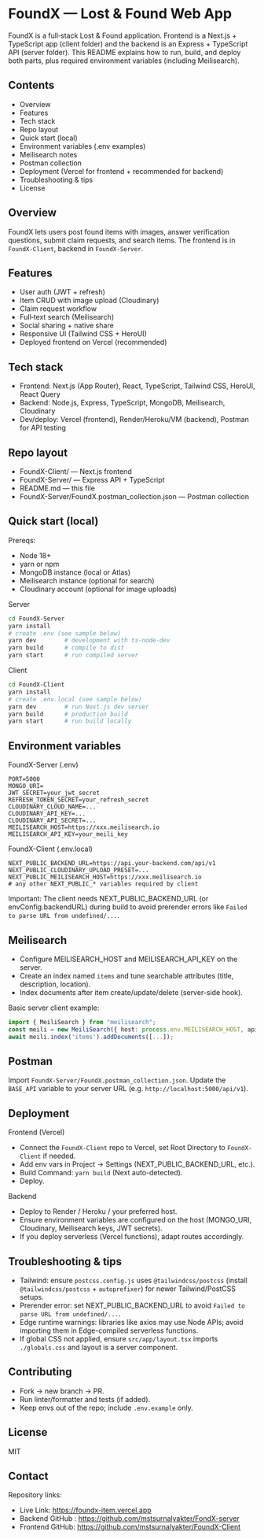 # FoundX — Lost & Found Web App

FoundX is a full‑stack Lost & Found application. Frontend is a Next.js + TypeScript app (client folder) and the backend is an Express + TypeScript API (server folder). This README explains how to run, build, and deploy both parts, plus required environment variables (including Meilisearch).

## Contents
- Overview
- Features
- Tech stack
- Repo layout
- Quick start (local)
- Environment variables (.env examples)
- Meilisearch notes
- Postman collection
- Deployment (Vercel for frontend + recommended for backend)
- Troubleshooting & tips
- License

## Overview
FoundX lets users post found items with images, answer verification questions, submit claim requests, and search items. The frontend is in `FoundX-Client`, backend in `FoundX-Server`.

## Features
- User auth (JWT + refresh)
- Item CRUD with image upload (Cloudinary)
- Claim request workflow
- Full‑text search (Meilisearch)
- Social sharing + native share
- Responsive UI (Tailwind CSS + HeroUI)
- Deployed frontend on Vercel (recommended)

## Tech stack
- Frontend: Next.js (App Router), React, TypeScript, Tailwind CSS, HeroUI, React Query
- Backend: Node.js, Express, TypeScript, MongoDB, Meilisearch, Cloudinary
- Dev/deploy: Vercel (frontend), Render/Heroku/VM (backend), Postman for API testing

## Repo layout
- FoundX-Client/ — Next.js frontend
- FoundX-Server/ — Express API + TypeScript
- README.md — this file
- FoundX-Server/FoundX.postman_collection.json — Postman collection

## Quick start (local)

Prereqs:
- Node 18+
- yarn or npm
- MongoDB instance (local or Atlas)
- Meilisearch instance (optional for search)
- Cloudinary account (optional for image uploads)

Server
```bash
cd FoundX-Server
yarn install
# create .env (see sample below)
yarn dev        # development with ts-node-dev
yarn build      # compile to dist
yarn start      # run compiled server
```

Client
```bash
cd FoundX-Client
yarn install
# create .env.local (see sample below)
yarn dev        # run Next.js dev server
yarn build      # production build
yarn start      # run build locally
```

## Environment variables

FoundX-Server (.env)
```text
PORT=5000
MONGO_URI=
JWT_SECRET=your_jwt_secret
REFRESH_TOKEN_SECRET=your_refresh_secret
CLOUDINARY_CLOUD_NAME=...
CLOUDINARY_API_KEY=...
CLOUDINARY_API_SECRET=...
MEILISEARCH_HOST=https://xxx.meilisearch.io
MEILISEARCH_API_KEY=your_meili_key
```

FoundX-Client (.env.local)
```text
NEXT_PUBLIC_BACKEND_URL=https://api.your-backend.com/api/v1
NEXT_PUBLIC_CLOUDINARY_UPLOAD_PRESET=...
NEXT_PUBLIC_MEILISEARCH_HOST=https://xxx.meilisearch.io
# any other NEXT_PUBLIC_* variables required by client
```

Important: The client needs NEXT_PUBLIC_BACKEND_URL (or envConfig.backendURL) during build to avoid prerender errors like `Failed to parse URL from undefined/...`.

## Meilisearch
- Configure MEILISEARCH_HOST and MEILISEARCH_API_KEY on the server.
- Create an index named `items` and tune searchable attributes (title, description, location).
- Index documents after item create/update/delete (server-side hook).

Basic server client example:
```ts
import { MeiliSearch } from "meilisearch";
const meili = new MeiliSearch({ host: process.env.MEILISEARCH_HOST, apiKey: process.env.MEILISEARCH_API_KEY });
await meili.index('items').addDocuments([...]);
```

## Postman
Import `FoundX-Server/FoundX.postman_collection.json`. Update the `BASE_API` variable to your server URL (e.g. `http://localhost:5000/api/v1`).

## Deployment

Frontend (Vercel)
- Connect the `FoundX-Client` repo to Vercel, set Root Directory to `FoundX-Client` if needed.
- Add env vars in Project → Settings (NEXT_PUBLIC_BACKEND_URL, etc.).
- Build Command: `yarn build` (Next auto-detected).
- Deploy.

Backend
- Deploy to Render / Heroku / your preferred host.
- Ensure environment variables are configured on the host (MONGO_URI, Cloudinary, Meilisearch keys, JWT secrets).
- If you deploy serverless (Vercel functions), adapt routes accordingly.

## Troubleshooting & tips
- Tailwind: ensure `postcss.config.js` uses `@tailwindcss/postcss` (install `@tailwindcss/postcss` + `autoprefixer`) for newer Tailwind/PostCSS setups.
- Prerender error: set NEXT_PUBLIC_BACKEND_URL to avoid `Failed to parse URL from undefined/...`.
- Edge runtime warnings: libraries like axios may use Node APIs; avoid importing them in Edge-compiled serverless functions.
- If global CSS not applied, ensure `src/app/layout.tsx` imports `./globals.css` and layout is a server component.

## Contributing
- Fork → new branch → PR.
- Run linter/formatter and tests (if added).
- Keep envs out of the repo; include `.env.example` only.

## License
MIT

## Contact
Repository links:
- Live Link: https://foundx-item.vercel.app
- Backend GitHub : https://github.com/mstsurnalyakter/FondX-server
- Frontend GitHub: https://github.com/mstsurnalyakter/FoundX-Client